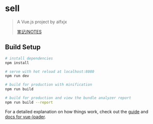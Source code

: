 # sell

> A Vue.js project  by alfxjx
>
> [笔记/NOTES](https://github.com/Alfxjx/Vue2.5-ele-mobileApp/blob/master/Vue-eleme-app-note.md)

## Build Setup

``` bash
# install dependencies
npm install

# serve with hot reload at localhost:8080
npm run dev

# build for production with minification
npm run build

# build for production and view the bundle analyzer report
npm run build --report
```

For a detailed explanation on how things work, check out the [guide](http://vuejs-templates.github.io/webpack/) and [docs for vue-loader](http://vuejs.github.io/vue-loader).
